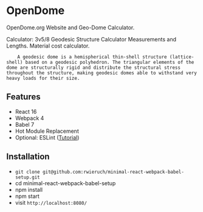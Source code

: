 # OpenDome

OpenDome.org Website and Geo-Dome Calculator.

Calculator:
    3v5/8 Geodesic Structure Calculator
        Measurements and Lengths.
        Material cost calculator.

        A geodesic dome is a hemispherical thin-shell structure (lattice-shell) based on a geodesic polyhedron. The triangular elements of the dome are structurally rigid and distribute the structural stress throughout the structure, making geodesic domes able to withstand very heavy loads for their size.

## Features

* React 16
* Webpack 4
* Babel 7
* Hot Module Replacement
* Optional: ESLint ([Tutorial](https://www.robinwieruch.de/react-eslint-webpack-babel/))

## Installation

* `git clone git@github.com:rwieruch/minimal-react-webpack-babel-setup.git`
* cd minimal-react-webpack-babel-setup
* npm install
* npm start
* visit `http://localhost:8080/`
